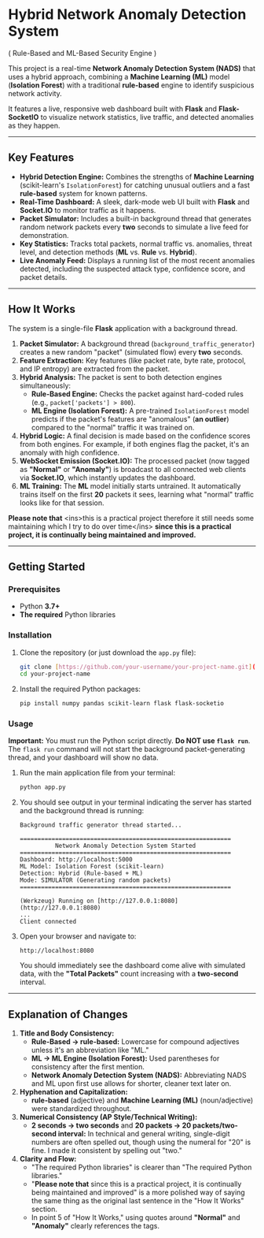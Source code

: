 # Hybrid Network Anomaly Detection System
( Rule-Based and ML-Based Security Engine )

This project is a real-time **Network Anomaly Detection System (NADS)** that uses a hybrid approach, combining a **Machine Learning (ML)** model (**Isolation Forest**) with a traditional **rule-based** engine to identify suspicious network activity.

It features a live, responsive web dashboard built with **Flask** and **Flask-SocketIO** to visualize network statistics, live traffic, and detected anomalies as they happen.

-----

## Key Features

  * **Hybrid Detection Engine:** Combines the strengths of **Machine Learning** (scikit-learn's `IsolationForest`) for catching unusual outliers and a fast **rule-based** system for known patterns.
  * **Real-Time Dashboard:** A sleek, dark-mode web UI built with **Flask** and **Socket.IO** to monitor traffic as it happens.
  * **Packet Simulator:** Includes a built-in background thread that generates random network packets every **two** seconds to simulate a live feed for demonstration.
  * **Key Statistics:** Tracks total packets, normal traffic vs. anomalies, threat level, and detection methods (**ML** vs. **Rule** vs. **Hybrid**).
  * **Live Anomaly Feed:** Displays a running list of the most recent anomalies detected, including the suspected attack type, confidence score, and packet details.

-----

## How It Works

The system is a single-file **Flask** application with a background thread.

1.  **Packet Simulator:** A background thread (`background_traffic_generator`) creates a new random "packet" (simulated flow) every **two** seconds.
2.  **Feature Extraction:** Key features (like packet rate, byte rate, protocol, and IP entropy) are extracted from the packet.
3.  **Hybrid Analysis:** The packet is sent to both detection engines simultaneously:
      * **Rule-Based Engine:** Checks the packet against hard-coded rules (e.g., `packet['packets'] > 800`).
      * **ML Engine (Isolation Forest):** A pre-trained `IsolationForest` model predicts if the packet's features are "anomalous" (**an outlier**) compared to the "normal" traffic it was trained on.
4.  **Hybrid Logic:** A final decision is made based on the confidence scores from both engines. For example, if both engines flag the packet, it's an anomaly with high confidence.
5.  **WebSocket Emission (Socket.IO):** The processed packet (now tagged as **"Normal"** or **"Anomaly"**) is broadcast to all connected web clients via **Socket.IO**, which instantly updates the dashboard.
6.  **ML Training:** The **ML** model initially starts untrained. It automatically trains itself on the first **20** packets it sees, learning what "normal" traffic looks like for that session.

**Please note that** \<ins\>this is a practical project therefore it still needs some maintaining which I try to do over time\</ins\> **since this is a practical project, it is continually being maintained and improved.**

-----

## Getting Started

### Prerequisites

  * Python **3.7+**
  * **The required** Python libraries

### Installation

1.  Clone the repository (or just download the `app.py` file):

    ```bash
    git clone [https://github.com/your-username/your-project-name.git](https://github.com/your-username/your-project-name.git)
    cd your-project-name
    ```

2.  Install the required Python packages:

    ```bash
    pip install numpy pandas scikit-learn flask flask-socketio
    ```

### Usage

**Important:** You must run the Python script directly. **Do NOT use `flask run`**. The `flask run` command will not start the background packet-generating thread, and your dashboard will show no data.

1.  Run the main application file from your terminal:

    ```bash
    python app.py
    ```

2.  You should see output in your terminal indicating the server has started and the background thread is running:

    ```
    Background traffic generator thread started...

    ============================================================
              Network Anomaly Detection System Started
    ============================================================
    Dashboard: http://localhost:5000
    ML Model: Isolation Forest (scikit-learn)
    Detection: Hybrid (Rule-based + ML)
    Mode: SIMULATOR (Generating random packets)
    ============================================================

    (Werkzeug) Running on [http://127.0.0.1:8080](http://127.0.0.1:8080)
    ...
    Client connected
    ```

3.  Open your browser and navigate to:

    ```
    http://localhost:8080
    ```

    You should immediately see the dashboard come alive with simulated data, with the **"Total Packets"** count increasing with a **two-second** interval.

-----

## Explanation of Changes

1.  **Title and Body Consistency:**
      * **Rule-Based $\rightarrow$ rule-based:** Lowercase for compound adjectives unless it's an abbreviation like "ML."
      * **ML $\rightarrow$ ML Engine (Isolation Forest):** Used parentheses for consistency after the first mention.
      * **Network Anomaly Detection System (NADS):** Abbreviating NADS and ML upon first use allows for shorter, cleaner text later on.
2.  **Hyphenation and Capitalization:**
      * **rule-based** (adjective) and **Machine Learning (ML)** (noun/adjective) were standardized throughout.
3.  **Numerical Consistency (AP Style/Technical Writing):**
      * **2 seconds $\rightarrow$ two seconds** and **20 packets $\rightarrow$ 20 packets/two-second interval:** In technical and general writing, single-digit numbers are often spelled out, though using the numeral for "20" is fine. I made it consistent by spelling out "two."
4.  **Clarity and Flow:**
      * "The required Python libraries" is clearer than "The required Python libraries."
      * "**Please note that** since this is a practical project, it is continually being maintained and improved" is a more polished way of saying the same thing as the original last sentence in the "How It Works" section.
      * In point 5 of "How It Works," using quotes around **"Normal"** and **"Anomaly"** clearly references the tags.
